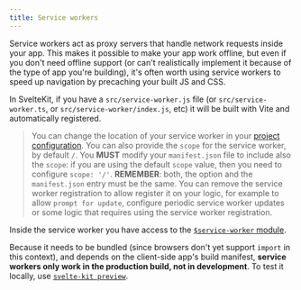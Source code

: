 ```yaml
---
title: Service workers
---
```


Service workers act as proxy servers that handle network requests inside your app. This makes it possible to make your app work offline, but even if you don't need offline support (or can't realistically implement it because of the type of app you're building), it's often worth using service workers to speed up navigation by precaching your built JS and CSS.

In SvelteKit, if you have a `src/service-worker.js` file (or `src/service-worker.ts`, or `src/service-worker/index.js`, etc) it will be built with Vite and automatically registered.

> You can change the location of your service worker in your [project configuration](#configuration-files). You can also provide the `scope` for the service worker, by default `/`. You **MUST** modify your `manifest.json` file to include also the `scope`: if you are using the default `scope` value, then you need to configure `scope: '/'`. **REMEMBER**: both, the option and the `manifest.json` entry must be the same. You can remove the service worker registration to allow register it on your logic, for example to allow `prompt for update`, configure periodic service worker updates or some logic that requires using the service worker registration.

Inside the service worker you have access to the [`$service-worker` module](#modules-$service-worker).

Because it needs to be bundled (since browsers don't yet support `import` in this context), and depends on the client-side app's build manifest, **service workers only work in the production build, not in development**. To test it locally, use [`svelte-kit preview`](#command-line-interface-svelte-kit-preview).
